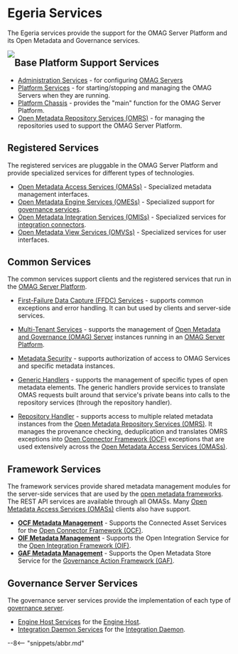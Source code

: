 <!-- SPDX-License-Identifier: CC-BY-4.0 -->
<!-- Copyright Contributors to the ODPi Egeria project 2020. -->

# Egeria Services

The Egeria services provide the support for the OMAG Server Platform and its Open Metadata and Governance services.

<img src="platform-chassis-structure.svg" style="float:left">


## Base Platform Support Services

* [Administration Services](/services/admin-services/overview) - for configuring [OMAG Servers](/concepts/omag-server)
* [Platform Services](/services/platform-services/overview) - for starting/stopping and managing the OMAG Servers when they are running.
* [Platform Chassis](/services/platform-chassis) - provides the "main" function for the OMAG Server Platform.
* [Open Metadata Repository Services (OMRS)](/services/omrs) - for managing the repositories used to support the OMAG Server Platform.

## Registered Services

The registered services are pluggable in the OMAG Server Platform and provide specialized services for different types of technologies.

* [Open Metadata Access Services (OMASs)](/services/omas) - Specialized metadata management interfaces.
* [Open Metadata Engine Services (OMESs)](/services/omes) - Specialized support for [governance services](/concepts/governance-service).
* [Open Metadata Integration Services (OMISs)](/services/omis) - Specialized services for [integration connectors](/concepts/integration-connector).
* [Open Metadata View Services (OMVSs)](/services/omvs) - Specialized services for user interfaces.


## Common Services

The common services support clients and the registered services that run in the [OMAG Server Platform](/concepts/omag-server-platform).

* [First-Failure Data Capture (FFDC) Services](/services/ffdc-services) - supports common exceptions and error handling.  It can but used by clients and server-side services.

* [Multi-Tenant Services](/services/multi-tenant) - supports the management of [Open Metadata and Governance (OMAG) Server](/concepts/omag-server) instances running in an [OMAG Server Platform](/concepts/omag-server-platform).

* [Metadata Security](/services/metadata-security-services) - supports authorization of access to OMAG Services and specific metadata instances.

* [Generic Handlers](/services/generic-handlers) - supports the management of specific types of open metadata elements.  The generic handlers provide services to translate OMAS requests built around that service's private beans into calls to the repository services (through the repository handler).

* [Repository Handler](/services/repository-handler) - supports access to multiple related metadata instances from the
[Open Metadata Repository Services (OMRS)](/services/omrs/overview). It manages the provenance checking, deduplication and translates OMRS exceptions into [Open Connector Framework (OCF)](/frameworks/ocf/overview) exceptions that are
used extensively across the [Open Metadata Access Services (OMASs)](/services/omas).

## Framework Services

The framework services provide shared metadata management modules for the server-side services that are used by the [open metadata frameworks](/frameworks).  The REST API services are available through all OMASs.  Many [Open Metadata Access Services (OMASs)](/services/omas) clients also have support.

* **[OCF Metadata Management](/services/ocf-metadata-management)** - Supports the Connected Asset Services for the [Open Connector Framework (OCF)](/frameworks/ocf/overview).
* **[OIF Metadata Management](/services/oif-metadata-management)** - Supports the Open Integration Service for the [Open Integration Framework (OIF)](/frameworks/oif/overview).
* **[GAF Metadata Management](/services/gaf-metadata-management)** - Supports the Open Metadata Store Service for the [Governance Action Framework (GAF)](/frameworks/gaf/overview).

## Governance Server Services

The governance server services provide the implementation of each type of [governance server](/concepts/governance-server).

* [Engine Host Services](/services/engine-host-services) for the [Engine Host](/concepts/engine-host).
* [Integration Daemon Services](/services/integration-daemon-services) for the [Integration Daemon](/concepts/integration-daemon).

--8<-- "snippets/abbr.md"

